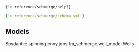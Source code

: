 ```bash
{!> reference/schmerge/help!}
```
```yaml
{!> reference/schmerge/schema.yml!}
```

## Models

$pydantic: spinningjenny.jobs.fm_schmerge.well_model.Wells
